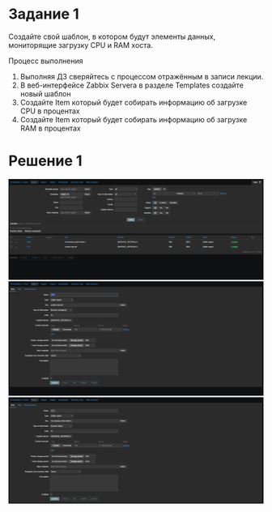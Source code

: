 # Задание 1

Создайте свой шаблон, в котором будут элементы данных, мониторящие загрузку CPU и RAM хоста.

Процесс выполнения
1. Выполняя ДЗ сверяйтесь с процессом отражённым в записи лекции.
2. В веб-интерфейсе Zabbix Servera в разделе Templates создайте новый шаблон
3. Создайте Item который будет собирать информацию об загрузке CPU в процентах
4. Создайте Item который будет собирать информацию об загрузке RAM в процентах

# Решение 1

![alt text](https://github.com/llenar/zabbix2/blob/main/2/Temp1.png)
![alt text](https://github.com/llenar/zabbix2/blob/main/2/CPU.png)
![alt text](https://github.com/llenar/zabbix2/blob/main/2/RAM.png)
